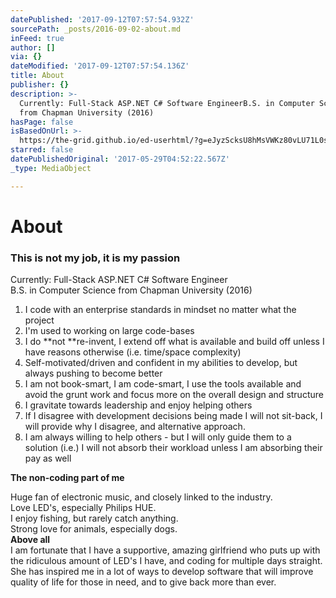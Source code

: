 ```yaml
---
datePublished: '2017-09-12T07:57:54.932Z'
sourcePath: _posts/2016-09-02-about.md
inFeed: true
author: []
via: {}
dateModified: '2017-09-12T07:57:54.136Z'
title: About
publisher: {}
description: >-
  Currently: Full-Stack ASP.NET C# Software EngineerB.S. in Computer Science
  from Chapman University (2016)
hasPage: false
isBasedOnUrl: >-
  https://the-grid.github.io/ed-userhtml/?g=eJyzScksU8hMsVWKz80vLU71L0stcs3LSSxKT1Wy47IBStrZpOXnlSgk5-fkF9kqKRukmpsnAeV8MstSbfTB8vogBdgUp6WkpRkYKNmFZORlY1GrpoBqdFqaqZl5spKdc35KqoaCph6aFjCPCwAv5Dh2
starred: false
datePublishedOriginal: '2017-05-29T04:52:22.567Z'
_type: MediaObject

---
```

# About

### **This is not my job, it is my passion**

Currently: Full-Stack ASP.NET C\# Software Engineer  
B.S. in Computer Science from Chapman University (2016)

1. I code with an enterprise standards in mindset no matter what the project
2. I'm used to working on large code-bases 
3. I do **not **re-invent, I extend off what is available and build off unless I have reasons otherwise (i.e. time/space complexity)
4. Self-motivated/driven and confident in my abilities to develop, but always pushing to become better
5. I am not book-smart, I am code-smart, I use the tools available and avoid the grunt work and focus more on the overall design and structure
6. I gravitate towards leadership and enjoy helping others
7. If I disagree with development decisions being made I will not sit-back, I will provide why I disagree, and alternative approach. 
8. I am always willing to help others - but I will only guide them to a solution (i.e.) I will not absorb their workload unless I am absorbing their pay as well

**The non-coding part of me**

Huge fan of electronic music, and closely linked to the industry.   
Love LED's, especially Philips HUE.  
I enjoy fishing, but rarely catch anything.  
Strong love for animals, especially dogs.  
**Above all**  
I am fortunate that I have a supportive, amazing girlfriend who puts up with the ridiculous amount of LED's I have, and coding for multiple days straight. She has inspired me in a lot of ways to develop software that will improve quality of life for those in need, and to give back more than ever.